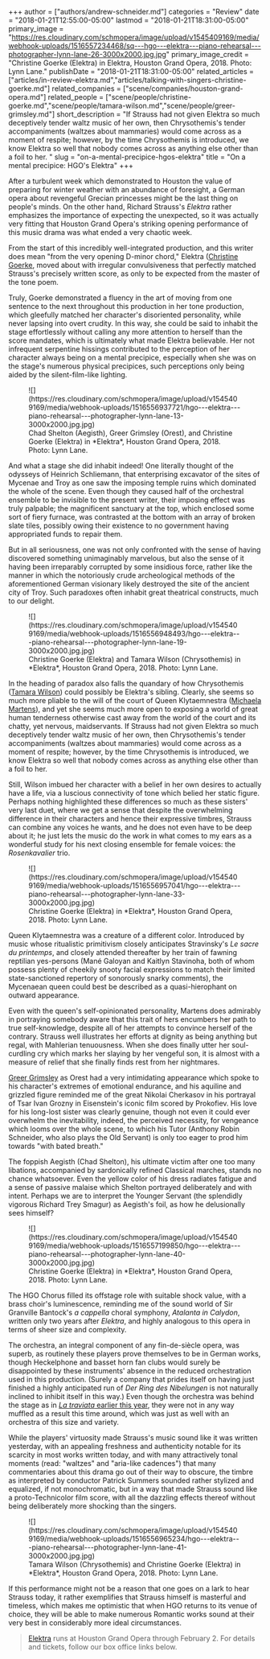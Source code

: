 +++
author = ["authors/andrew-schneider.md"]
categories = "Review"
date = "2018-01-21T12:55:00-05:00"
lastmod = "2018-01-21T18:31:00-05:00"
primary_image = "https://res.cloudinary.com/schmopera/image/upload/v1545409169/media/webhook-uploads/1516557234468/sq---hgo---elektra---piano-rehearsal---photographer-lynn-lane-26-3000x2000.jpg.jpg"
primary_image_credit = "Christine Goerke (Elektra) in Elektra, Houston Grand Opera, 2018. Photo: Lynn Lane."
publishDate = "2018-01-21T18:31:00-05:00"
related_articles = ["articles/in-review-elektra.md","articles/talking-with-singers-christine-goerke.md"]
related_companies = ["scene/companies/houston-grand-opera.md"]
related_people = ["scene/people/christine-goerke.md","scene/people/tamara-wilson.md","scene/people/greer-grimsley.md"]
short_description = "If Strauss had not given Elektra so much deceptively tender waltz music of her own, then Chrysothemis&#039;s tender accompaniments (waltzes about mammaries) would come across as a moment of respite; however, by the time Chrysothemis is introduced, we know Elektra so well that nobody comes across as anything else other than a foil to her. "
slug = "on-a-mental-precipice-hgos-elektra"
title = "On a mental precipice: HGO&#039;s Elektra"
+++

After a turbulent week which demonstrated to Houston the value of preparing for winter weather with an abundance of foresight, a German opera about revengeful Grecian princesses might be the last thing on people's minds. On the other hand, Richard Strauss's *Elektra* rather emphasizes the importance of expecting the unexpected, so it was actually very fitting that Houston Grand Opera's striking opening performance of this music drama was what ended a very chaotic week. 

From the start of this incredibly well-integrated production, and this writer does mean "from the very opening D-minor chord," Elektra ([Christine Goerke](/talking-with-singers-christine-goerke/), moved about with irregular convulsiveness that perfectly matched Strauss's precisely written score, as only to be expected from the master of the tone poem. 

Truly, Goerke demonstrated a fluency in the art of moving from one sentence to the next throughout this production in her tone production, which gleefully matched her character's disoriented personality, while never lapsing into overt crudity. In this way, she could be said to inhabit the stage effortlessly without calling any more attention to herself than the score mandates, which is ultimately what made Elektra believable. Her not infrequent serpentine hissings contributed to the perception of her character always being on a mental precipice, especially when she was on the stage's numerous physical precipices, such perceptions only being aided by the silent-film-like lighting.

<figure data-type="image">
![](https://res.cloudinary.com/schmopera/image/upload/v1545409169/media/webhook-uploads/1516556937721/hgo---elektra---piano-rehearsal---photographer-lynn-lane-13-3000x2000.jpg.jpg)
<figcaption>Chad Shelton (Aegisth), Greer Grimsley (Orest), and Christine Goerke (Elektra) in *Elektra*, Houston Grand Opera, 2018. Photo: Lynn Lane.</figcaption>
</figure>

And what a stage she did inhabit indeed! One literally thought of the odysseys of Heinrich Schliemann, that enterprising excavator of the sites of Mycenae and Troy as one saw the imposing temple ruins which dominated the whole of the scene. Even though they caused half of the orchestral ensemble to be invisible to the present writer, their imposing effect was truly palpable; the magnificent sanctuary at the top, which enclosed some sort of fiery furnace, was contrasted at the bottom with an array of broken slate tiles, possibly owing their existence to no government having appropriated funds to repair them.  

But in all seriousness, one was not only confronted with the sense of having discovered something unimaginably marvelous, but also the sense of it having been irreparably corrupted by some insidious force, rather like the manner in which the notoriously crude archeological methods of the aforementioned German visionary likely destroyed the site of the ancient city of Troy. Such paradoxes often inhabit great theatrical constructs, much to our delight.

<figure data-type="image">
![](https://res.cloudinary.com/schmopera/image/upload/v1545409169/media/webhook-uploads/1516556948493/hgo---elektra---piano-rehearsal---photographer-lynn-lane-19-3000x2000.jpg.jpg)
<figcaption>Christine Goerke (Elektra) and Tamara Wilson (Chrysothemis) in *Elektra*, Houston Grand Opera, 2018. Photo: Lynn Lane.</figcaption>
</figure>

In the heading of paradox also falls the quandary of how Chrysothemis ([Tamara Wilson](/scene/people/tamara-wilson/)) could possibly be Elektra's sibling. Clearly, she seems so much more pliable to the will of the court of Queen Klytaemnestra ([Michaela Martens](/scene/people/michaela-martens/)), and yet she seems much more open to exposing a world of great human tenderness otherwise cast away from the world of the court and its chatty, yet nervous, maidservants. If Strauss had not given Elektra so much deceptively tender waltz music of her own, then Chrysothemis's tender accompaniments (waltzes about mammaries) would come across as a moment of respite; however, by the time Chrysothemis is introduced, we know Elektra so well that nobody comes across as anything else other than a foil to her. 

Still, Wilson imbued her character with a belief in her own desires to actually have a life, via a luscious connectivity of tone which belied her static figure. Perhaps nothing highlighted these differences so much as these sisters' very last duet, where we get a sense that despite the overwhelming difference in their characters and hence their expressive timbres, Strauss can combine any voices he wants, and he does not even have to be deep about it; he just lets the music do the work in what comes to my ears as a wonderful study for his next closing ensemble for female voices: the *Rosenkavalier* trio.

<figure data-type="image">
![](https://res.cloudinary.com/schmopera/image/upload/v1545409169/media/webhook-uploads/1516556957041/hgo---elektra---piano-rehearsal---photographer-lynn-lane-33-3000x2000.jpg.jpg)
<figcaption>Christine Goerke (Elektra) in *Elektra*, Houston Grand Opera, 2018. Photo: Lynn Lane.</figcaption>
</figure>

Queen Klytaemnestra was a creature of a different color. Introduced by music whose ritualistic primitivism closely anticipates Stravinsky's *Le sacre du printemps*, and closely attended thereafter by her train of fawning reptilian yes-persons (Mané Galoyan and Kaitlyn Stavinoha, both of whom possess plenty of cheekily snooty facial expressions to match their limited state-sanctioned repertory of sonorously snarky comments), the Mycenaean queen could best be described as a quasi-hierophant on outward appearance. 

Even with the queen's self-opinionated personality, Martens does admirably in portraying somebody aware that this trait of hers encumbers her path to true self-knowledge, despite all of her attempts to convince herself of the contrary. Strauss well illustrates her efforts at dignity as being anything but regal, with Mahlerian tenuousness. When she does finally utter her soul-curdling cry which marks her slaying by her vengeful son, it is almost with a measure of relief that she finally finds rest from her nightmares.

[Greer Grimsley](/scene/people/greer-grimsley/) as Orest had a very intimidating appearance which spoke to his character's extremes of emotional endurance, and his aquiline and grizzled figure reminded me of the great Nikolai Cherkasov in his portrayal of Tsar Ivan Grozny in Eisenstein's iconic film scored by Prokofiev. His love for his long-lost sister was clearly genuine, though not even it could ever overwhelm the inevitability, indeed, the perceived necessity, for vengeance which looms over the whole scene, to which his Tutor (Anthony Robin Schneider, who also plays the Old Servant) is only too eager to prod him towards "with bated breath." 

The foppish Aegisth (Chad Shelton), his ultimate victim after one too many libations, accompanied by sardonically refined Classical marches, stands no chance whatsoever. Even the yellow color of his dress radiates fatigue and a sense of passive malaise which Shelton portrayed deliberately and with intent. Perhaps we are to interpret the Younger Servant (the splendidly vigorous Richard Trey Smagur) as Aegisth's foil, as how he delusionally sees himself?

<figure data-type="image">
![](https://res.cloudinary.com/schmopera/image/upload/v1545409169/media/webhook-uploads/1516557199850/hgo---elektra---piano-rehearsal---photographer-lynn-lane-40-3000x2000.jpg.jpg)
<figcaption>Christine Goerke (Elektra) in *Elektra*, Houston Grand Opera, 2018. Photo: Lynn Lane.</figcaption>
</figure>

The HGO Chorus filled its offstage role with suitable shock value, with a brass choir's luminescence, reminding me of the sound world of Sir Granville Bantock's *a cappella* choral symphony, *Atalanta in Calydon*, written only two years after *Elektra*, and highly analogous to this opera in terms of sheer size and complexity. 

The orchestra, an integral component of any fin-de-siècle opera, was superb, as routinely these players prove themselves to be in German works, though Heckelphone and basset horn fan clubs would surely be disappointed by these instruments' absence in the reduced orchestration used in this production. (Surely a company that prides itself on having just finished a highly anticipated run of *Der Ring des Nibelungen* is not naturally inclined to inhibit itself in this way.) Even though the orchestra was behind the stage as in [*La traviata* earlier this year](/la-traviata-shows-houston-how-to-arise/), they were not in any way muffled as a result this time around, which was just as well with an orchestra of this size and variety. 

While the players' virtuosity made Strauss's music sound like it was written yesterday, with an appealing freshness and authenticity notable for its scarcity in most works written today, and with many attractively tonal moments (read: "waltzes" and "aria-like cadences") that many commentaries about this drama go out of their way to obscure, the timbre as interpreted by conductor Patrick Summers sounded rather stylized and equalized, if not monochromatic, but in a way that made Strauss sound like a proto-Technicolor film score, with all the dazzling effects thereof without being deliberately more shocking than the singers. 

<figure data-type="image">
![](https://res.cloudinary.com/schmopera/image/upload/v1545409169/media/webhook-uploads/1516556965234/hgo---elektra---piano-rehearsal---photographer-lynn-lane-41-3000x2000.jpg.jpg)
<figcaption>Tamara Wilson (Chrysothemis) and Christine Goerke (Elektra) in *Elektra*, Houston Grand Opera, 2018. Photo: Lynn Lane.</figcaption>
</figure>

If this performance might not be a reason that one goes on a lark to hear Strauss today, it rather exemplifies that Strauss himself is masterful and timeless, which makes me optimistic that when HGO returns to its venue of choice, they will be able to make numerous Romantic works sound at their very best in considerably more ideal circumstances.

>[Elektra](https://www.houstongrandopera.org/elektra) runs at Houston Grand Opera through February 2. For details and tickets, follow our box office links below.
